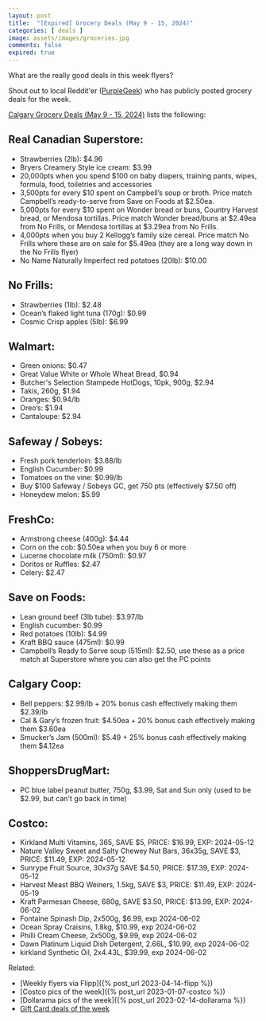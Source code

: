 ```yaml
---
layout: post
title:  "[Expired] Grocery Deals (May 9 - 15, 2024)"
categories: [ deals ]
image: assets/images/groceries.jpg
comments: false
expired: true
---
```


What are the really good deals in this week flyers?

Shout out to local Reddit'er ([PurpleGeek](https://www.reddit.com/user/PurpleGeek/)) who has publicly posted grocery deals for the week.

[Calgary Grocery Deals (May 9 - 15, 2024)](https://www.reddit.com/r/Calgary/comments/1cngu0m/calgary_grocery_deals_may_9_to_15_2024/) lists the following:

## Real Canadian Superstore:
- Strawberries (2lb): $4.96
- Bryers Creamery Style ice cream: $3.99
- 20,000pts when you spend $100 on baby diapers, training pants, wipes, formula, food, toiletries and accessories
- 3,500pts for every $10 spent on Campbell’s soup or broth. Price match Campbell’s ready-to-serve from Save on Foods at $2.50ea.
- 5,000pts for every $10 spent on Wonder bread or buns, Country Harvest bread, or Mendosa tortillas. Price match Wonder bread/buns at $2.49ea from No Frills, or Mendosa tortillas at $3.29ea from No Frills.
- 4,000pts when you buy 2 Kellogg’s family size cereal. Price match No Frills where these are on sale for $5.49ea (they are a long way down in the No Frills flyer)
- No Name Naturally Imperfect red potatoes (20lb): $10.00

## No Frills:
- Strawberries (1lb): $2.48
- Ocean’s flaked light tuna (170g): $0.99
- Cosmic Crisp apples (5lb): $6.99

## Walmart:
- Green onions: $0.47
- Great Value White or Whole Wheat Bread, $0.94
- Butcher's Selection Stampede HotDogs, 10pk, 900g, $2.94
- Takis, 260g, $1.94
- Oranges: $0.94/lb
- Oreo’s: $1.94
- Cantaloupe: $2.94

## Safeway / Sobeys:
- Fresh pork tenderloin: $3.88/lb
- English Cucumber: $0.99
- Tomatoes on the vine: $0.99/lb
- Buy $100 Safeway / Sobeys GC, get 750 pts (effectively $7.50 off)
- Honeydew melon: $5.99

## FreshCo:
- Armstrong cheese (400g): $4.44
- Corn on the cob: $0.50ea when you buy 6 or more
- Lucerne chocolate milk (750ml): $0.97
- Doritos or Ruffles: $2.47
- Celery: $2.47

## Save on Foods:
- Lean ground beef (3lb tube): $3.97/lb
- English cucumber: $0.99
- Red potatoes (10lb): $4.99
- Kraft BBQ sauce (475ml): $0.99
- Campbell’s Ready to Serve soup (515ml): $2.50, use these as a price match at Superstore where you can also get the PC points

## Calgary Coop:
- Bell peppers: $2.99/lb + 20% bonus cash effectively making them $2.39/lb
- Cal & Gary’s frozen fruit: $4.50ea + 20% bonus cash effectively making them $3.60ea
- Smucker’s Jam (500ml): $5.49 + 25% bonus cash effectively making them $4.12ea

## ShoppersDrugMart:
- PC blue label peanut butter, 750g, $3.99, Sat and Sun only (used to be $2.99, but can't go back in time)

## Costco:
- Kirkland Multi Vitamins, 365, SAVE $5, PRICE: $16.99, EXP: 2024-05-12
- Nature Valley Sweet and Salty Chewey Nut Bars, 36x35g, SAVE $3, PRICE: $11.49, EXP: 2024-05-12
- Sunrype Fruit Source, 30x37g SAVE $4.50, PRICE: $17.39, EXP: 2024-05-12
- Harvest Meast BBQ Weiners, 1.5kg, SAVE $3, PRICE: $11.49, EXP: 2024-05-19
- Kraft Parmesan Cheese, 680g, SAVE $3.50, PRICE: $13.99, EXP: 2024-06-02
- Fontaine Spinash Dip, 2x500g, $6.99, exp 2024-06-02
- Ocean Spray Craisins, 1.8kg, $10.99, exp 2024-06-02
- Philli Cream Cheese, 2x500g, $9.99, exp 2024-06-02
- Dawn Platinum Liquid Dish Detergent, 2.66L, $10.99, exp 2024-06-02
- kirkland Synthetic Oil, 2x4.43L, $39.99, exp 2024-06-02

Related:
 - [Weekly flyers via Flipp]({% post_url 2023-04-14-flipp %})
 - [Costco pics of the week]({% post_url 2023-01-07-costco %})
 - [Dollarama pics of the week]({% post_url 2023-02-14-dollarama %})
 - [Gift Card deals of the week](https://forums.redflagdeals.com/various-retailers-gift-cards-deals-discounts-2024-2666408)

 